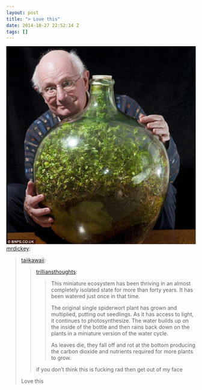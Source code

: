 ```yaml
---
layout: post
title: "> Love this"
date: 2014-10-27 22:52:14 Z
tags: []
---
```

![](/media/2014/10/101122549124.jpg)
[mrdickey](http://mrdickey.tumblr.com/post/97616311611/taiikawaii-trilliansthoughts-this-miniature):

> [taiikawaii](http://taiikawaii.tumblr.com/post/65785328485/trilliansthoughts-this-miniature-ecosystem-has):
> 
> > [trilliansthoughts](http://trilliansthoughts.tumblr.com/post/41556473972/this-miniature-ecosystem-has-been-thriving-in-an):
> > 
> > > This miniature ecosystem has been thriving in an almost completely isolated state for more than forty years. It has been watered just once in that time.  
> > >   
> > > The original single spiderwort plant has grown and multiplied, putting out seedlings. As it has access to light, it continues to photosynthesize. The water builds up on the inside of the bottle and then rains back down on the plants in a miniature version of the water cycle.  
> > > 
> > > As leaves die, they fall off and rot at the bottom producing the carbon dioxide and nutrients required for more plants to grow.
> > 
> > if you don’t think this is fucking rad then get out of my face
> 
> Love this
